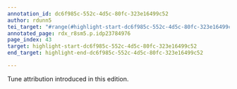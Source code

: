 ```yaml
---
annotation_id: dc6f985c-552c-4d5c-80fc-323e16499c52
author: rdunn5
tei_target: "#range(#highlight-start-dc6f985c-552c-4d5c-80fc-323e16499c52, #highlight-end-dc6f985c-552c-4d5c-80fc-323e16499c52)"
annotated_page: rdx_r8sm5.p.idp23784976
page_index: 43
target: highlight-start-dc6f985c-552c-4d5c-80fc-323e16499c52
end_target: highlight-end-dc6f985c-552c-4d5c-80fc-323e16499c52

---
```

Tune attribution introduced in this edition.